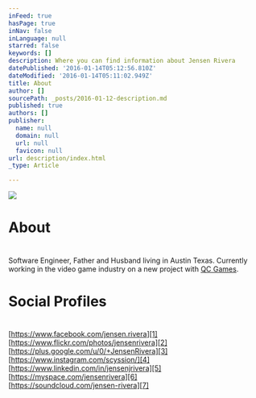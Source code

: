 ```yaml
---
inFeed: true
hasPage: true
inNav: false
inLanguage: null
starred: false
keywords: []
description: Where you can find information about Jensen Rivera
datePublished: '2016-01-14T05:12:56.810Z'
dateModified: '2016-01-14T05:11:02.949Z'
title: About
author: []
sourcePath: _posts/2016-01-12-description.md
published: true
authors: []
publisher:
  name: null
  domain: null
  url: null
  favicon: null
url: description/index.html
_type: Article

---
```

![](https://s3-us-west-2.amazonaws.com/the-grid-img/p/6d9e3a03fe6a49da3aa4f0b5139a6a8fdc70bfbb.jpg)

# About

# 

Software Engineer, Father and Husband living in Austin Texas.  Currently working in the video game industry on a new project with [QC Games][0].

# Social Profiles

# 

[https://www.facebook.com/jensen.rivera][1]  
[https://www.flickr.com/photos/jensenrivera][2]  
[https://plus.google.com/u/0/+JensenRivera][3]  
[https://www.instagram.com/scyssion/][4]  
[https://www.linkedin.com/in/jensenjrivera][5]  
[https://myspace.com/jensenrivera][6]  
[https://soundcloud.com/jensen-rivera][7]



[0]: http://qcgamedev.com/wp/
[1]: https://www.facebook.com/jensen.rivera
[2]: https://www.flickr.com/photos/jensenrivera
[3]: https://plus.google.com/u/0/+JensenRivera
[4]: https://www.instagram.com/scyssion/
[5]: https://www.linkedin.com/in/jensenjrivera
[6]: https://myspace.com/jensenrivera
[7]: https://soundcloud.com/jensen-rivera